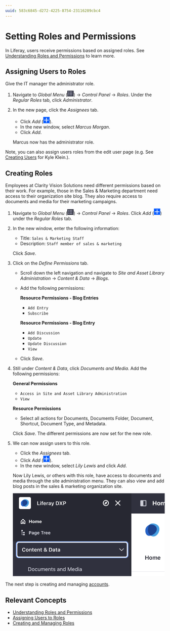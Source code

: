 ```yaml
---
uuid: 583c6845-d272-4225-8754-23116289cbc4
---
```

# Setting Roles and Permissions

In Liferay, users receive permissions based on assigned roles. See [Understanding Roles and Permissions](https://learn.liferay.com/en/w/dxp/users-and-permissions/roles-and-permissions/understanding-roles-and-permissions) to learn more.

## Assigning Users to Roles

Give the IT manager the administrator role.

1. Navigate to _Global Menu_ (![Global Menu](../../images/icon-applications-menu.png)) &rarr; _Control Panel_ &rarr; _Roles_. Under the _Regular Roles_ tab, click _Administrator_.

1. In the new page, click the _Assignees_ tab. 

   - Click _Add_ (![Add icon](../../images/icon-add.png)). 
   - In the new window, select _Marcus Morgan_. 
   - Click _Add_. 

   Marcus now has the administrator role.

Note, you can also assign users roles from the edit user page (e.g. See [Creating Users](./managing-users.md#creating-users) for Kyle Klein.).

## Creating Roles

Employees at Clarity Vision Solutions need different permissions based on their work. For example, those in the Sales & Marketing department need access to their organization site blog. They also require access to documents and media for their marketing campaigns.

1. Navigate to _Global Menu_ (![Global Menu](../../images/icon-applications-menu.png)) &rarr; _Control Panel_ &rarr; _Roles_. Click _Add_ (![Add icon](../../images/icon-add.png)) under the _Regular Roles_ tab.

1. In the new window, enter the following information:

   * Title: `Sales & Marketing Staff`
   * Description: `Staff member of sales & marketing`

   Click _Save_.

1. Click on the _Define Permissions_ tab. 

   * Scroll down the left navigation and navigate to _Site and Asset Library Administration_ &rarr; _Content & Data_ &rarr; _Blogs_. 
   * Add the following permissions:

      **Resource Permissions - Blog Entries**
      - `Add Entry`
      - `Subscribe`

      **Resource Permissions - Blog Entry**
      - `Add Discussion`
      - `Update`
      - `Update Discussion`
      - `View`

   * Click _Save_.

1. Still under _Content & Data_, click _Documents and Media_. Add the following permissions:

   **General Permissions**
   - `Access in Site and Asset Library Administration`
   - `View`

   **Resource Permissions**
   - Select all actions for Documents, Documents Folder, Document, Shortcut, Document Type, and Metadata.

   Click _Save_. The different permissions are now set for the new role.

1. We can now assign users to this role. 

   * Click the _Assignees_ tab. 
   * Click _Add_ (![Add icon](../../images/icon-add.png)). 
   * In the new window, select _Lily Lewis_ and click _Add_. 

   Now Lily Lewis, or others with this role, have access to documents and media through the site administration menu. They can also view and add blog posts in the sales & marketing organization site.

   ![Lily Lewis has access to documents and media.](./setting-roles-and-permissions/images/01.png)

The next step is creating and managing [accounts](./working-with-accounts.md).

## Relevant Concepts

- [Understanding Roles and Permissions](https://learn.liferay.com/en/w/dxp/users-and-permissions/roles-and-permissions/understanding-roles-and-permissions)
- [Assigning Users to Roles](https://learn.liferay.com/en/w/dxp/users-and-permissions/roles-and-permissions/assigning-users-to-roles)
- [Creating and Managing Roles](https://learn.liferay.com/en/w/dxp/users-and-permissions/roles-and-permissions/creating-and-managing-roles)
